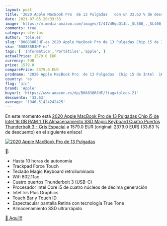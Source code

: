 ```yaml
---
layout: post
title: '2020 Apple MacBook Pro  de 13 Pulgadas   con un 33.63 % de descuento'
date: 2021-07-05 20:33:53
image: 'https://m.media-amazon.com/images/I/41VdRquQ1JL._SL500_._SL400_.jpg'
comments: true
category: ofertas
author: 'tole.es'
slug: 'B08838RJHF-es 2020 Apple MacBook Pro de 13 Pulgadas Chip i5 de Intel 16...'
sku: 'B08838RJHF-es'
tags: [ 'Informática','Portátiles','apple', ]
actualPrice: 1579.0 EUR
currency: EUR
price: 1579.0
comparePrice: 2379.0 EUR
prodname: '2020 Apple MacBook Pro  de 13 Pulgadas  Chip i5 de Intel  16 GB RAM  1 TB Almacenamiento SSD  Magic Keyboard  Cuatro Puertos Thunderbolt 3  - Gris Espacial'
country: 'es'
flag: '🇪🇸'
brand: 'Apple'
buyurl: 'https://www.amazon.es/dp/B08838RJHF/?tag=tolees-21'
descuento: '33.63'
average: '1946.51424242425'
---
```


En este momento está [2020 Apple MacBook Pro  de 13 Pulgadas  Chip i5 de Intel  16 GB RAM  1 TB Almacenamiento SSD  Magic Keyboard  Cuatro Puertos Thunderbolt 3  - Gris Espacial](https://www.amazon.es/dp/B08838RJHF/?tag=tolees-21) a 1579.0 EUR (original: 2379.0 EUR) (33.63 %  de descuento) en el siguiente enlace!

[![2020 Apple MacBook Pro  de 13 Pulgadas  ](https://m.media-amazon.com/images/I/41VdRquQ1JL._SL500_._SL400_.jpg)](https://www.amazon.es/dp/B08838RJHF/?tag=tolees-21)

🔎:

- Hasta 10 horas de autonomía
- Trackpad Force Touch
- Teclado Magic Keyboard retroiluminado
- Wifi 802.11ac
- Cuatro puertos Thunderbolt 3 (USB-C)
- Procesador Intel Core i5 de cuatro núcleos de décima generación
- Intel Iris Plus Graphics
- Touch Bar y Touch ID
- Espectacular pantalla Retina con tecnología True Tone
- Almacenamiento SSD ultrarrápido

[🛒 Aquí!!!](https://www.amazon.es/dp/B08838RJHF/?tag=tolees-21)
